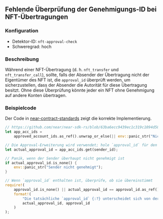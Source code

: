 
## Fehlende Überprüfung der Genehmigungs-ID bei NFT-Übertragungen

### Konfiguration

* Detektor-ID: `nft-approval-check`
* Schweregrad: hoch

### Beschreibung

Während einer NFT-Übertragung (d. h. `nft_transfer` und `nft_transfer_call`), sollte, falls der Absender der Übertragung nicht der Eigentümer des NFT ist, die `approval_id` überprüft werden, um sicherzustellen, dass der Absender die Autorität für diese Übertragung besitzt. Ohne diese Überprüfung könnte jeder ein NFT ohne Genehmigung auf andere Konten übertragen.

### Beispielcode

Der Code in [near-contract-standards](https://github.com/near/near-sdk-rs/blob/63ba6ecc9439ec1c319c1094d581653698229473/near-contract-standards/src/non_fungible_token/core/core_impl.rs#L212) zeigt die korrekte Implementierung.

```rust
// https://github.com/near/near-sdk-rs/blob/63ba6ecc9439ec1c319c1094d581653698229473/near-contract-standards/src/non_fungible_token/core/core_impl.rs#L215
let app_acc_ids =
    approved_account_ids.as_ref().unwrap_or_else(|| env::panic_str("Nicht autorisiert"));

// Die Approval-Erweiterung wird verwendet; hole `approval_id` für den Sender.
let actual_approval_id = app_acc_ids.get(sender_id);

// Panik, wenn der Sender überhaupt nicht genehmigt ist
if actual_approval_id.is_none() {
    env::panic_str("Sender nicht genehmigt");
}

// Wenn `approval_id` enthalten ist, überprüfe, ob sie übereinstimmt
require!(
    approval_id.is_none() || actual_approval_id == approval_id.as_ref(),
    format!(
        "Die tatsächliche `approval_id` {:?} unterscheidet sich von der angegebenen `approval_id` {:?}",
        actual_approval_id, approval_id
    )
);
```
